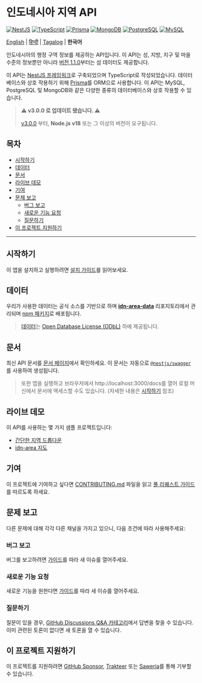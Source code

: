 <h1 align="">인도네시아 지역 API</h1>

<p>
  <a href="https://nestjs.com"><img alt="NestJS" src="https://img.shields.io/badge/-NestJS-ea2845?style=flat-square&logo=nestjs&logoColor=white" /></a>
  <a href="https://www.typescriptlang.org"><img alt="TypeScript" src="https://img.shields.io/badge/-TypeScript-007ACC?style=flat-square&logo=typescript&logoColor=white" /></a>
  <a href="https://www.prisma.io"><img alt="Prisma" src="https://img.shields.io/badge/-Prisma-1B222D?style=flat-square&logo=prisma&logoColor=white" /></a>
  <a href="https://www.mongodb.com"><img alt="MongoDB" src="https://img.shields.io/badge/-MongoDB-47A248?style=flat-square&logo=mongodb&logoColor=white" /></a>
  <a href="https://www.postgresql.org"><img alt="PostgreSQL" src="https://img.shields.io/badge/-PostgreSQL-657991?style=flat-square&logo=postgresql&logoColor=white" /></a>
  <a href="https://www.mysql.com"><img alt="MySQL" src="https://img.shields.io/badge/-MySQL-00688F?style=flat-square&logo=mysql&logoColor=white" /></a>
</p>

[English](../README.md) | [हिन्दी](README_hi.md) | [Tagalog](README_tl.md) | **한국어**

인도네시아의 행정 구역 정보를 제공하는 API입니다. 이 API는 성, 지방, 지구 및 마을 수준의 정보뿐만 아니라 [버전 1.1.0](https://github.com/fityannugroho/idn-area/releases/tag/v1.1.0)부터는 섬 데이터도 제공합니다.

이 API는 [NestJS 프레임워크](https://nestjs.com)로 구축되었으며 TypeScript로 작성되었습니다. 데이터베이스와 상호 작용하기 위해 [Prisma](https://www.prisma.io)를 ORM으로 사용합니다. 이 API는 MySQL, PostgreSQL 및 MongoDB와 같은 다양한 종류의 데이터베이스와 상호 작용할 수 있습니다.

> **⚠️ v3.0.0 로 업데이트 됐습니다. ⚠️**
>
> [v3.0.0](https://github.com/fityannugroho/idn-area/releases/tag/v3.0.0) 부터, **Node.js v18** 또는 그 이상의 버전이 요구됩니다.

<h2>목차</h2>

- [시작하기](#시작하기)
- [데이터](#데이터)
- [문서](#문서)
- [라이브 데모](#라이브-데모)
- [기여](#기여)
- [문제 보고](#문제-보고)
  - [버그 보고](#버그-보고)
  - [새로운 기능 요청](#새로운-기능-요청)
  - [질문하기](#질문하기)
- [이 프로젝트 지원하기](#이-프로젝트-지원하기)

---

## 시작하기

이 앱을 설치하고 실행하려면 [설치 가이드](./installation.md)를 읽어보세요.

## 데이터

우리가 사용한 데이터는 공식 소스를 기반으로 하며 [**idn-area-data**](https://github.com/fityannugroho/idn-area-data) 리포지토리에서 관리되며 [npm 패키지](https://www.npmjs.com/package/idn-area-data)로 배포됩니다.

> [데이터](https://github.com/fityannugroho/idn-area-data/tree/main/data)는 [Open Database License (ODbL)](https://github.com/fityannugroho/idn-area-data/blob/main/data/LICENSE.md) 하에 제공됩니다.

## 문서

최신 API 문서를 [문서 페이지](https://idn-area.cyclic.app/docs)에서 확인하세요. 이 문서는 자동으로 [`@nestjs/swagger`](https://docs.nestjs.com/openapi/introduction)를 사용하여 생성됩니다.

> 또한 앱을 실행하고 브라우저에서 http://localhost:3000/docs를 열어 로컬 머신에서 문서에 액세스할 수도 있습니다. (자세한 내용은 [시작하기](#getting-started) 참조)

## 라이브 데모

이 API를 사용하는 몇 가지 샘플 프로젝트입니다:

- [간단한 지역 드롭다운](https://github.com/fityannugroho/idn-area-example)
- [idn-area 지도](https://github.com/fityannugroho/idn-area-map)

## 기여

이 프로젝트에 기여하고 싶다면 [CONTRIBUTING.md](../CONTRIBUTING.md) 파일을 읽고 [풀 리퀘스트 가이드](../CONTRIBUTING.md#submitting-a-pull-request)를 따르도록 하세요.

## 문제 보고

다른 문제에 대해 각각 다른 채널을 가지고 있으니, 다음 조건에 따라 사용해주세요:

### 버그 보고
버그를 보고하려면 [가이드](../CONTRIBUTING.md#submitting-an-issue)를 따라 새 이슈를 열어주세요.

### 새로운 기능 요청
새로운 기능을 원한다면 [가이드](../CONTRIBUTING.md#submitting-an-issue)를 따라 새 이슈를 열어주세요.

### 질문하기
질문이 있을 경우, [GitHub Discussions Q&A 카테고리](https://github.com/fityannugroho/idn-area/discussions/categories/q-a)에서 답변을 찾을 수 있습니다. 이미 관련된 토론이 없다면 새 토론을 열 수 있습니다.

## 이 프로젝트 지원하기

이 프로젝트를 지원하려면 [GitHub Sponsor](https://github.com/sponsors/fityannugroho), [Trakteer](https://trakteer.id/fityannugroho/tip) 또는 [Saweria](https://saweria.co/fityannugroho)를 통해 기부할 수 있습니다.